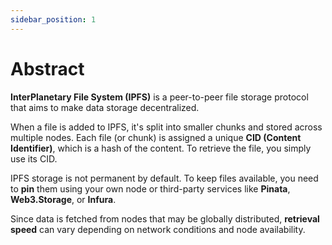 ```yaml
---
sidebar_position: 1
---
```


# Abstract

**InterPlanetary File System (IPFS)** is a peer-to-peer file storage protocol that aims to make data storage decentralized.

When a file is added to IPFS, it's split into smaller chunks and stored across multiple nodes. Each file (or chunk) is assigned a unique **CID (Content Identifier)**, which is a hash of the content. To retrieve the file, you simply use its CID.

IPFS storage is not permanent by default. To keep files available, you need to **pin** them using your own node or third-party services like **Pinata**, **Web3.Storage**, or **Infura**.

Since data is fetched from nodes that may be globally distributed, **retrieval speed** can vary depending on network conditions and node availability.


